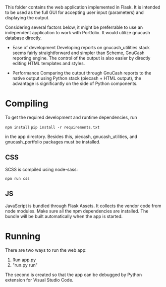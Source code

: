 This folder contains the web application implemented in Flask. It is intended to be used as the full GUI for accepting user input (parameters) and displaying the output.

Considering several factors below, it might be preferrable to use an independent application to work with Portfolio. It would utilize gnucash database directly.

- Ease of development
Developing reports on gnucash_utilities stack seems fairly straightforward and simpler than Scheme, GnuCash reporting engine. The control of the output is also easier by directly editing HTML templates and styles.

- Performance
Comparing the output through GnuCash reports to the native output using Python stack (piecash + HTML output), the advantage is significantly on the side of Python components.

# Compiling

To get the required development and runtime dependencies, run

`npm install`
`pip install -r requirements.txt`

in the app directory.
Besides this, piecash, gnucash_utilities, and gnucash_portfolio packages must be installed.

## CSS

SCSS is compiled using node-sass:

`npm run css`

## JS

JavaScript is bundled through Flask Assets. It collects the vendor code from node modules. Make sure all the npm dependencies are installed. 
The bundle will be built automatically when the app is started.

# Running

There are two ways to run the web app:

1. Run app.py
2. "run.py run"

The second is created so that the app can be debugged by Python extension for Visual Studio Code.
